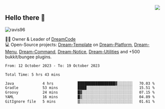 <img align='right' src="https://github-readme-stats.vercel.app/api?username=Ravis96&show_icons=true">

## Hello there 👋
<p align="left"> <img src="https://komarev.com/ghpvc/?username=ravis96&label=Profile%20views&color=0e75b6&style=flat" alt="ravis96" /> </p>

👨‍💻 Owner & Leader of [DreamCode](https://github.com/DreamPoland) <br>
💻 Open-Source projects: [Dream-Template](https://github.com/DreamPoland/dream-template) on [Dream-Platform](https://github.com/DreamPoland/dream-platform), [Dream-Menu](https://github.com/DreamPoland/dream-menu), [Dream-Command](https://github.com/DreamPoland/dream-command), [Dream-Notice](https://github.com/DreamPoland/dream-notice), [Dream-Utilities](https://github.com/DreamPoland/dream-utilities) and +500 bukkit/bungee plugins.

<!--START_SECTION:waka-->

```txt
From: 12 October 2023 - To: 19 October 2023

Total Time: 5 hrs 43 mins

Java             4 hrs           █████████████████▓░░░░░░░   70.03 %
Gradle           53 mins         ████░░░░░░░░░░░░░░░░░░░░░   15.51 %
Groovy           24 mins         █▓░░░░░░░░░░░░░░░░░░░░░░░   07.15 %
YAML             16 mins         █▒░░░░░░░░░░░░░░░░░░░░░░░   04.89 %
GitIgnore file   5 mins          ▒░░░░░░░░░░░░░░░░░░░░░░░░   01.61 %
```

<!--END_SECTION:waka-->
